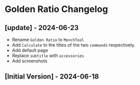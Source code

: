 # Golden Ratio Changelog

## [update] - 2024-06-23

- Rename `Golden Ratio` to `MonchTool`
- Add `Calculate` to the titles of the two `commands` respectively.
- Add default page
- Replace `subtitle` with `accessories`
- Add screenshots

## [Initial Version] - 2024-06-18